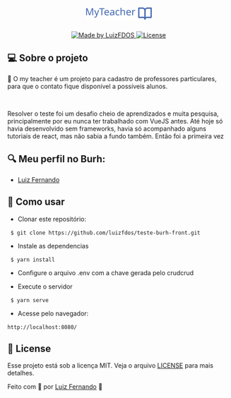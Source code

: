 <h1 align="center">
    <img alt="Trasell" title="#trasell" src="src/assets/logo.svg" width="150px" />
</h1>
<p align="center">
  <a href="https://luizfdos.github.io/">
    <img alt="Made by LuizFDOS" src="https://img.shields.io/badge/made%20by-LuizFDOS-%23F8952D">
  </a>
  <a href="LICENSE" >
    <img alt="License" src="https://img.shields.io/badge/license-MIT-%23F8952D">
  </a>
</p>

## 💻 Sobre o projeto

📖  O my teacher é um projeto para cadastro de professores particulares, para que o contato fique disponivel a possíveis alunos. 

<br>

Resolver o teste foi um desafio cheio de aprendizados e muita pesquisa, principalmente por eu nunca ter trabalhado com VueJS antes. Até hoje só havia desenvolvido sem frameworks, havia só acompanhado alguns tutoriais de react, mas não sabia a fundo também. Então foi a primeira vez 


## 🔍 Meu perfil no Burh:

- [Luiz Fernando](https://burh.com.br/luizsoares8)


## :construction_worker: Como usar 
- Clonar este repositório:
```
 $ git clone https://github.com/luizfdos/teste-burh-front.git
```
- Instale as dependencias
```
 $ yarn install
```
- Configure o arquivo .env com a chave gerada pelo crudcrud

- Execute o servidor
```
 $ yarn serve
```
- Acesse pelo navegador:
```
http://localhost:8080/
```
## :closed_book: License

Esse projeto está sob a licença MIT. Veja o arquivo [LICENSE](/LICENSE) para mais detalhes.


Feito com :purple_heart: por [Luiz Fernando](https://luizfdos.github.io) 🚀


